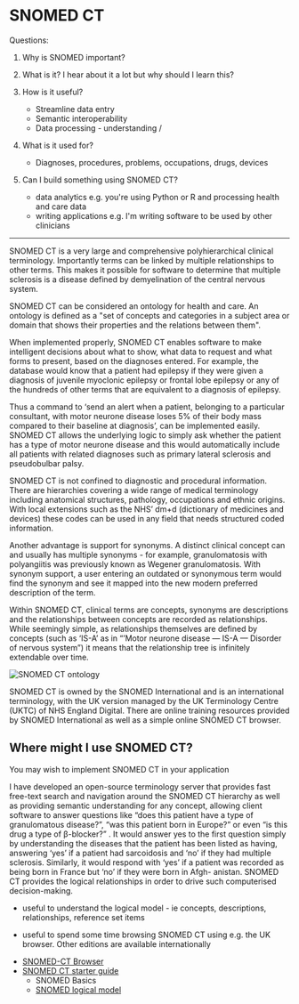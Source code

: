 # SNOMED CT

Questions:

1. Why is SNOMED important?
2. What is it? I hear about it a lot but why should I learn this?
3. How is it useful?
    - Streamline data entry
    - Semantic interoperability
    - Data processing - understanding /
     
4. What is it used for?
    - Diagnoses, procedures, problems, occupations, drugs, devices
5. Can I build something using SNOMED CT?
    - data analytics e.g. you're using Python or R and processing health and care data
    - writing applications e.g. I'm writing software to be used by other clinicians


-----

SNOMED CT is a very large and comprehensive polyhierarchical clinical terminology.
Importantly terms can be linked by multiple relationships to other terms.
This makes it possible for software to determine that multiple sclerosis is a disease defined by demyelination of the central nervous system. 

SNOMED CT can be considered an ontology for health and care. 
An ontology is defined as a "set of concepts and categories in a subject area or domain that shows their properties and the relations between them".

When implemented properly, SNOMED CT enables software to make intelligent decisions about what to show, what data to request and what forms to present, based on the diagnoses entered. For example, the database would know that a patient had epilepsy if they were given a diagnosis of juvenile myoclonic epilepsy or frontal lobe epilepsy or any of the hundreds of other terms that are equivalent to a diagnosis of epilepsy. 

Thus a command to ‘send an alert when a patient, belonging to a particular consultant, with motor neurone disease loses 5% of their body mass compared to their baseline at diagnosis’, can be implemented easily. SNOMED CT allows the underlying logic to simply ask whether the patient has a type of motor neurone disease and this would automatically include all patients with related diagnoses such as primary lateral sclerosis and pseudobulbar palsy.

SNOMED CT is not confined to diagnostic and procedural information. There are hierarchies covering a wide range of medical terminology including anatomical structures, pathology, occupations and ethnic origins. With local extensions such as the NHS’ dm+d (dictionary of medicines and devices) these codes can be used in any field that needs structured coded information.

Another advantage is support for synonyms. A distinct clinical concept can and usually has multiple synonyms - for example, granulomatosis with polyangiitis was previously known as Wegener granulomatosis. With synonym support, a user entering an outdated or synonymous term would find the synonym and see it mapped into the new modern preferred description of the term.

Within SNOMED CT, clinical terms are concepts, synonyms are descriptions and the relationships between concepts are recorded as relationships. While seemingly simple, as relationships themselves are defined by concepts (such as ‘IS-A’ as in “’Motor neurone disease — IS-A — Disorder of nervous system”) it means that the relationship tree is infinitely extendable over time.

![SNOMED CT ontology](assets/img/snomed.png "SNOMED CT")

SNOMED CT is owned by the SNOMED International and is an international terminology, with the UK version managed by the UK Terminology Centre (UKTC) of NHS England Digital. There are online training resources provided by SNOMED International as well as a simple online SNOMED CT browser.

## Where might I use SNOMED CT?

You may wish to implement SNOMED CT in your application

I have developed an open-source terminology server that provides fast free-text search and navigation around the SNOMED CT hierarchy as well as providing semantic understanding for any concept, allowing client software to answer questions like “does this patient have a type of granulomatous disease?”, “was this patient born in Europe?” or even “is this drug a type of β-blocker?” . It would answer yes to the first question simply by understanding the diseases that the patient has been listed as having, answering ‘yes’ if a patient had sarcoidosis and ‘no’ if they had multiple sclerosis. Similarly, it would respond with ‘yes’ if a patient was recorded as being born in France but ‘no’ if they were born in Afgh- anistan. SNOMED CT provides the logical relationships in order to drive such computerised decision-making.

- useful to understand the logical model - ie concepts, descriptions, relationships, reference set items

- useful to spend some time browsing SNOMED CT using e.g. the UK browser. Other editions are available internationally


* [SNOMED-CT Browser](https://termbrowser.nhs.uk/?)
* [SNOMED CT starter guide](https://confluence.ihtsdotools.org/display/DOCSTART)    
    - SNOMED Basics
    - [SNOMED logical model](https://confluence.ihtsdotools.org/display/DOCSTART/5.+SNOMED+CT+Logical+Model)


